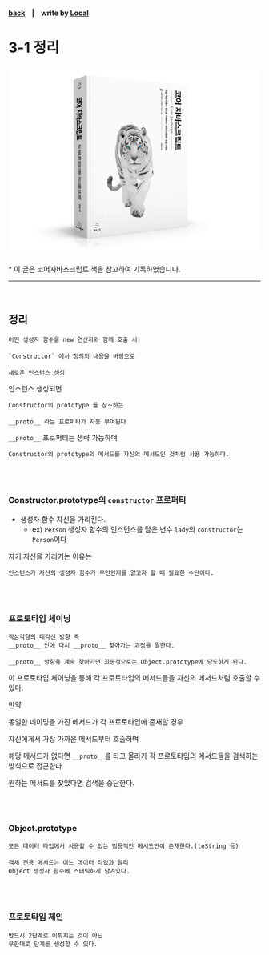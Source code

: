 <p>

#### [back](../../../README.md) &nbsp;&nbsp; | &nbsp;&nbsp; write by [Local](https://github.com/blocallee)

</p>

# 3-1 정리

<p align="center">
    <img src="../../../image/main.png">
<p> * 이 글은 코어자바스크립트 책을 참고하여 기록하였습니다. </p>
</p>

---

<br>

## 정리

```
어떤 생성자 함수를 new 연산자와 함께 호출 시

`Constructor` 에서 정의되 내용을 바탕으로

새로운 인스턴스 생성
```

<p>인스턴스 생성되면</p>

```
Constructor의 prototype 를 참조하는

__proto__ 라는 프로퍼티가 자동 부여된다
```

<p>

`__proto__` 프로퍼티는 생략 가능하며</P>

```
Constructor의 prototype의 메서드를 자신의 메서드인 것처럼 사용 가능하다.
```

<br>
<br>

### Constructor.prototype의 `constructor` 프로퍼티

- 생성자 함수 자신을 가리킨다.
  - ex) `Person` 생성자 함수의 인스턴스를 담은 변수 `lady`의 `constructor`는 `Person`이다

<p>자기 자신을 가리키는 이유는</p>

```
인스턴스가 자신의 생성자 함수가 무언인지를 알고자 할 때 필요한 수단이다.
```

<br>
<br>

### 프로토타입 체이닝

```
직삼각형의 대각선 방향 즉
__proto__ 안에 다시 __proto__ 찾아가는 과정을 말한다.

__proto__ 방향을 계속 찾아가면 최종적으로는 Object.prototype에 당도하게 된다.
```

<p> 이 프로토타입 체이닝을 통해 각 프로토타입의 메서드들을 자신의 메서드처럼 호출할 수 있다.</p>
<p>만약 </p>
<p>동일한 네이밍을 가진 메서드가 각 프로토타입에 존재할 경우</p>
<p>자신에게서 가장 가까운 메서드부터 호출하며</p>
<p>

해당 메서드가 없다면 `__proto__`를 타고 올라가 각 프로토타입의 메서드들을 검색하는 방식으로 접근한다.</p>

<p>원하는 메서드를 찾았다면 검색을 중단한다.</p>

<br>
<br>

### Object.prototype

```
모든 데이터 타입에서 사용할 수 있는 범용적인 메서드만이 존재한다.(toString 등)

객체 전용 메서드는 여느 데이터 타입과 달리
Object 생성자 함수에 스태틱하게 담겨있다.
```

<br>
<br>

### 프로토타입 체인

```
반드시 2단계로 이뤄지는 것이 아닌
무한대로 단계를 생성할 수 있다.
```
